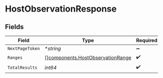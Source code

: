 # HostObservationResponse


## Fields

| Field                                                                                | Type                                                                                 | Required                                                                             | Description                                                                          |
| ------------------------------------------------------------------------------------ | ------------------------------------------------------------------------------------ | ------------------------------------------------------------------------------------ | ------------------------------------------------------------------------------------ |
| `NextPageToken`                                                                      | **string*                                                                            | :heavy_minus_sign:                                                                   | N/A                                                                                  |
| `Ranges`                                                                             | [][components.HostObservationRange](../../models/components/hostobservationrange.md) | :heavy_check_mark:                                                                   | N/A                                                                                  |
| `TotalResults`                                                                       | *int64*                                                                              | :heavy_check_mark:                                                                   | N/A                                                                                  |